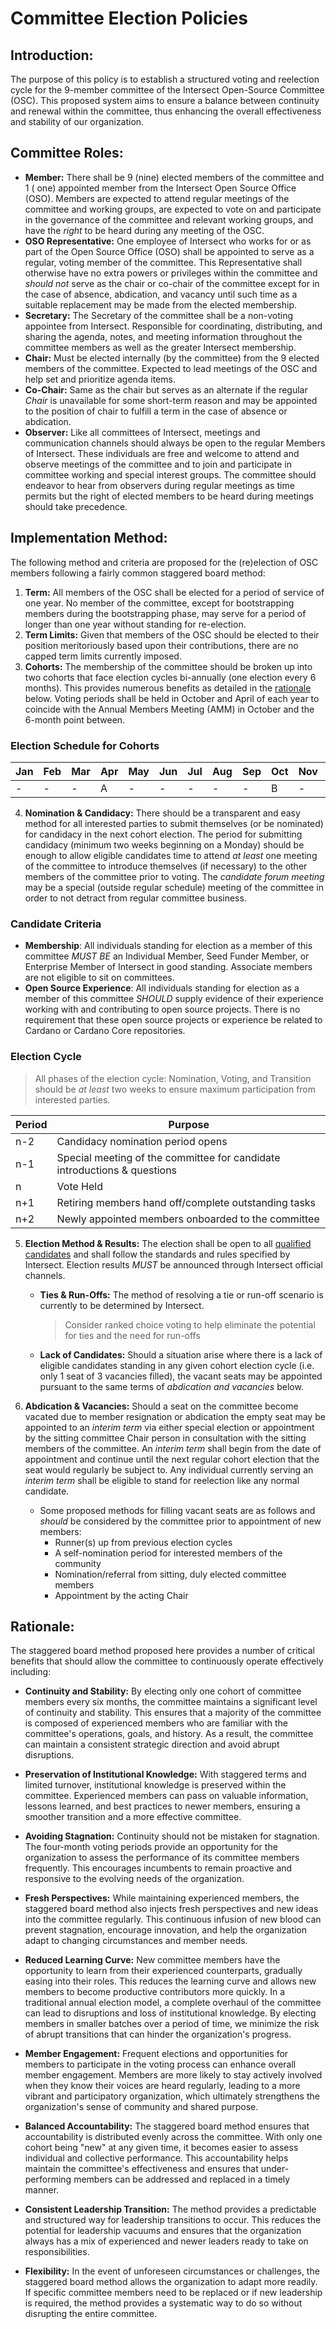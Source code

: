 # Committee Election Policies

## Introduction:

The purpose of this policy is to establish a structured voting and reelection
cycle for the 9-member committee of the Intersect Open-Source Committee (OSC).
This proposed system aims to ensure a balance between continuity and renewal
within the committee, thus enhancing the overall effectiveness and stability of
our organization.

## Committee Roles:

* **Member:** There shall be 9 (nine) elected members of the committee and 1 (
  one) appointed member from the Intersect Open Source Office (OSO). Members are
  expected to attend regular meetings of the committee and working groups, are
  expected to vote on and participate in the governance of the committee and
  relevant working groups, and have the _right_ to be heard during any meeting
  of the OSC.
* **OSO Representative:** One employee of Intersect who works for or as part of
  the Open Source Office (OSO) shall be appointed to serve as a regular, voting
  member of the committee. This Representative shall otherwise have no extra
  powers or privileges within the committee and _should not_ serve as the chair
  or co-chair of the committee except for in the case of absence, abdication,
  and vacancy until such time as a suitable replacement may be made from the
  elected membership.
* **Secretary:** The Secretary of the committee shall be a non-voting appointee
  from Intersect. Responsible for coordinating, distributing, and sharing the
  agenda, notes, and meeting information throughout the committee members as
  well as the greater Intersect membership.
* **Chair:** Must be elected internally (by the committee) from the 9 elected
  members of the committee. Expected to lead meetings of the OSC and help set
  and prioritize agenda items.
* **Co-Chair:** Same as the chair but serves as an alternate if the regular
  _Chair_ is unavailable for some short-term reason and may be appointed to the
  position of chair to fulfill a term in the case of absence or abdication.
* **Observer:** Like all committees of Intersect, meetings and communication
  channels should always be open to the regular Members of Intersect. These
  individuals are free and welcome to attend and observe meetings of the
  committee and to join and participate in committee working and special
  interest groups. The committee should endeavor to hear from observers during
  regular meetings as time permits but the right of elected members to be heard
  during meetings should take precedence.

## Implementation Method:

The following method and criteria are proposed for the (re)election of OSC
members following a fairly common staggered board method:

1. **Term:** All members of the OSC shall be elected for a period of service of
   one year. No member of the committee, except for bootstrapping members during
   the bootstrapping phase, may serve for a period of longer than one year
   without standing for re-election.
2. **Term Limits:** Given that members of the OSC should be elected to their
   position meritoriously based upon their contributions, there are no capped
   term limits currently imposed.
3. **Cohorts:** The membership of the committee should be broken up into two
   cohorts that face election cycles bi-annually (one election every 6 months).
   This provides numerous benefits as detailed in the [rationale](#rationale)
   below. Voting periods shall be held in October and April of each year to
   coincide with the Annual Members Meeting (AMM) in October and the 6-month
   point between.

### Election Schedule for Cohorts

| Jan | Feb | Mar | Apr | May | Jun | Jul | Aug | Sep | Oct | Nov | Dec |
|-----|-----|-----|-----|-----|-----|-----|-----|-----|-----|-----|-----|
| -   | -   | -   | A   | -   | -   | -   | -   | -   | B   | -   | -   |

4. **Nomination & Candidacy:** There should be a transparent and easy method for
   all interested parties to submit themselves (or be nominated) for candidacy
   in the next cohort election. The period for submitting candidacy (minimum two
   weeks beginning on a Monday) should be enough to allow eligible candidates
   time to attend *at least* one meeting of the committee to introduce
   themselves (if necessary) to the other members of the committee prior to
   voting. The *candidate forum meeting* may be a special (outside regular
   schedule) meeting of the committee in order to not detract from regular
   committee business.

### Candidate Criteria

- **Membership**: All individuals standing for election as a member of this
  committee _MUST BE_ an Individual Member, Seed Funder Member, or Enterprise
  Member of Intersect in good standing. Associate members are not eligible to
  sit on committees.
- **Open Source Experience**: All individuals standing for election as a member
  of this committee _SHOULD_ supply evidence of their experience working with
  and contributing to open source projects. There is no requirement that these
  open source projects or experience be related to Cardano or Cardano Core
  repositories.

### Election Cycle

> All phases of the election cycle: Nomination, Voting, and Transition should be
> _at least_ two weeks to ensure maximum participation from interested parties.

| Period | Purpose                                                                  |
|--------|--------------------------------------------------------------------------|
| n-2    | Candidacy nomination period opens                                        |
| n-1    | Special meeting of the committee for candidate introductions & questions |
| n      | Vote Held                                                                |
| n+1    | Retiring members hand off/complete outstanding tasks                     |
| n+2    | Newly appointed members onboarded to the committee                       |

5. **Election Method & Results:** The election shall be open to all
   [qualified candidates](#candidate-criteria) and shall follow the standards
   and rules specified by Intersect. Election results _MUST_ be announced
   through Intersect official channels.
    - **Ties & Run-Offs:** The method of resolving a tie or run-off scenario is
      currently to be determined by Intersect.
      > Consider ranked choice voting to help eliminate the potential for ties
      and the need for run-offs
    - **Lack of Candidates:** Should a situation arise where there is a lack of
      eligible candidates standing in any given cohort election cycle (i.e. only
      1 seat of 3 vacancies filled), the vacant seats may be appointed pursuant
      to the same terms of *abdication and vacancies* below.

6. **Abdication & Vacancies:** Should a seat on the committee become vacated due
   to member resignation or abdication the empty seat may be appointed to an
   *interim term* via either special election or appointment by the sitting
   committee Chair person in consultation with the sitting members of the
   committee. An *interim term* shall begin from the date of appointment and
   continue until the next regular cohort election that the seat would regularly
   be subject to. Any individual currently serving an *interim term* shall be
   eligible to stand for reelection like any normal candidate.
    - Some proposed methods for filling vacant seats are as follows and *should*
      be considered by the committee prior to appointment of new members:
        - Runner(s) up from previous election cycles
        - A self-nomination period for interested members of the community
        - Nomination/referral from sitting, duly elected committee members
        - Appointment by the acting Chair

## Rationale:

The staggered board method proposed here provides a number of critical benefits
that should allow the committee to continuously operate effectively including:

* **Continuity and Stability:** By electing only one cohort of committee members
  every six months, the committee maintains a significant level of continuity
  and stability. This ensures that a majority of the committee is composed of
  experienced members who are familiar with the committee's operations, goals,
  and history. As a result, the committee can maintain a consistent strategic
  direction and avoid abrupt disruptions.

* **Preservation of Institutional Knowledge:** With staggered terms and limited
  turnover, institutional knowledge is preserved within the committee.
  Experienced members can pass on valuable information, lessons learned, and
  best practices to newer members, ensuring a smoother transition and a more
  effective committee.

* **Avoiding Stagnation:** Continuity should not be mistaken for stagnation. The
  four-month voting periods provide an opportunity for the organization to
  assess the performance of its committee members frequently. This encourages
  incumbents to remain proactive and responsive to the evolving needs of the
  organization.

* **Fresh Perspectives:** While maintaining experienced members, the staggered
  board method also injects fresh perspectives and new ideas into the committee
  regularly. This continuous infusion of new blood can prevent stagnation,
  encourage innovation, and help the organization adapt to changing
  circumstances and member needs.

* **Reduced Learning Curve:** New committee members have the opportunity to
  learn from their experienced counterparts, gradually easing into their roles.
  This reduces the learning curve and allows new members to become productive
  contributors more quickly. In a traditional annual election model, a complete
  overhaul of the committee can lead to disruptions and loss of institutional
  knowledge. By electing members in smaller batches over a period of time, we
  minimize the risk of abrupt transitions that can hinder the organization's
  progress.

* **Member Engagement:** Frequent elections and opportunities for members to
  participate in the voting process can enhance overall member engagement.
  Members are more likely to stay actively involved when they know their voices
  are heard regularly, leading to a more vibrant and participatory organization,
  which ultimately strengthens the organization's sense of community and shared
  purpose.

* **Balanced Accountability:** The staggered board method ensures that
  accountability is distributed evenly across the committee. With only one
  cohort being "new" at any given time, it becomes easier to assess individual
  and collective performance. This accountability helps maintain the committee's
  effectiveness and ensures that under-performing members can be addressed and
  replaced in a timely manner.

* **Consistent Leadership Transition:** The method provides a predictable and
  structured way for leadership transitions to occur. This reduces the potential
  for leadership vacuums and ensures that the organization always has a mix of
  experienced and newer leaders ready to take on responsibilities.

* **Flexibility:** In the event of unforeseen circumstances or challenges, the
  staggered board method allows the organization to adapt more readily. If
  specific committee members need to be replaced or if new leadership is
  required, the method provides a systematic way to do so without disrupting the
  entire committee.
